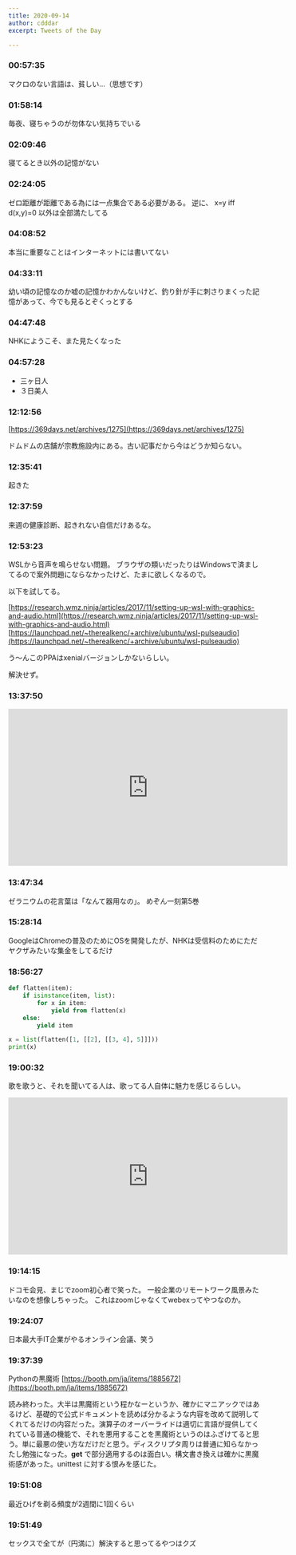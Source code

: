 ```yaml
---
title: 2020-09-14
author: cdddar
excerpt: Tweets of the Day

---
```


### 00:57:35

マクロのない言語は、貧しい…（思想です）

### 01:58:14

毎夜、寝ちゃうのが勿体ない気持ちでいる

### 02:09:46

寝てるとき以外の記憶がない

### 02:24:05

ゼロ距離が距離である為には一点集合である必要がある。
逆に、 x=y iff d(x,y)=0 以外は全部満たしてる

### 04:08:52

本当に重要なことはインターネットには書いてない

### 04:33:11

幼い頃の記憶なのか嘘の記憶かわかんないけど、釣り針が手に刺さりまくった記憶があって、今でも見るとぞくっとする

### 04:47:48

NHKにようこそ、また見たくなった

### 04:57:28

- 三ヶ日人
- ３日美人

### 12:12:56

[https://369days.net/archives/1275](https://369days.net/archives/1275)

ドムドムの店舗が宗教施設内にある。古い記事だから今はどうか知らない。

### 12:35:41

起きた

### 12:37:59

来週の健康診断、起きれない自信だけあるな。

### 12:53:23

WSLから音声を鳴らせない問題。
ブラウザの類いだったりはWindowsで済ましてるので案外問題にならなかったけど、たまに欲しくなるので。

以下を試してる。

[https://research.wmz.ninja/articles/2017/11/setting-up-wsl-with-graphics-and-audio.html](https://research.wmz.ninja/articles/2017/11/setting-up-wsl-with-graphics-and-audio.html)
[https://launchpad.net/~therealkenc/+archive/ubuntu/wsl-pulseaudio](https://launchpad.net/~therealkenc/+archive/ubuntu/wsl-pulseaudio)

う～んこのPPAはxenialバージョンしかないらしい。

解決せず。

### 13:37:50

<iframe width="560" height="315" src="https://www.youtube.com/embed/oZkryX-Br1w" frameborder="0" allow="accelerometer; autoplay; encrypted-media; gyroscope; picture-in-picture" allowfullscreen></iframe>

### 13:47:34

ゼラニウムの花言葉は「なんて器用なの」。
めぞん一刻第5巻

### 15:28:14

GoogleはChromeの普及のためにOSを開発したが、NHKは受信料のためにただヤクザみたいな集金をしてるだけ

### 18:56:27

```python
def flatten(item):
    if isinstance(item, list):
        for x in item:
            yield from flatten(x)
    else:
        yield item

x = list(flatten([1, [[2], [[3, 4], 5]]]))
print(x)
```

### 19:00:32

歌を歌うと、それを聞いてる人は、歌ってる人自体に魅力を感じるらしい。

<iframe width="560" height="315" src="https://www.youtube.com/embed/Kw7y012xO7Y" frameborder="0" allow="accelerometer; autoplay; encrypted-media; gyroscope; picture-in-picture" allowfullscreen></iframe>

### 19:14:15

ドコモ会見、まじでzoom初心者で笑った。
一般企業のリモートワーク風景みたいなのを想像しちゃった。
これはzoomじゃなくてwebexってやつなのか。

### 19:24:07

日本最大手IT企業がやるオンライン会議、笑う

### 19:37:39

Pythonの黒魔術
[https://booth.pm/ja/items/1885672](https://booth.pm/ja/items/1885672)

読み終わった。大半は黒魔術という程かなーというか、確かにマニアックではあるけど、基礎的で公式ドキュメントを読めば分かるような内容を改めて説明してくれてるだけの内容だった。演算子のオーバーライドは適切に言語が提供してくれている普通の機能で、それを悪用することを黒魔術というのはふざけてると思う。単に最悪の使い方なだけだと思う。ディスクリプタ周りは普通に知らなかったし勉強になった。__get__ で部分適用するのは面白い。構文書き換えは確かに黒魔術感があった。unittest に対する恨みを感じた。

### 19:51:08

最近ひげを剃る頻度が2週間に1回くらい

### 19:51:49

セックスで全てが（円満に）解決すると思ってるやつはクズ

